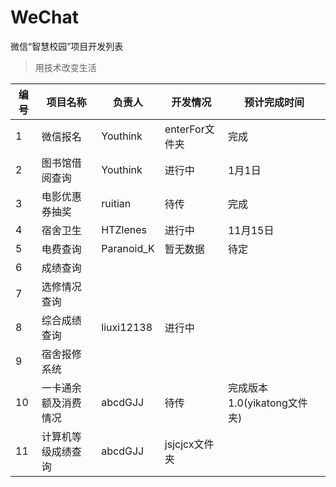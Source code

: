 # WeChat
微信“智慧校园”项目开发列表
>用技术改变生活

|编号|项目名称|负责人|开发情况|预计完成时间|
|----|--------|-------|---------|----------|
|1|微信报名|Youthink|enterFor文件夹|完成|
|2|图书馆借阅查询|Youthink|进行中|1月1日|
|3|电影优惠券抽奖|ruitian|待传|完成|
|4|宿舍卫生|HTZlenes|进行中|11月15日||
|5|电费查询|Paranoid_K|暂无数据|待定||
|6|成绩查询|||||
|7|选修情况查询||||||
|8|综合成绩查询|liuxi12138|进行中||||
|9|宿舍报修系统||||||
|10|一卡通余额及消费情况|abcdGJJ|待传|完成版本1.0(yikatong文件夹)|
|11|计算机等级成绩查询|abcdGJJ|jsjcjcx文件夹|
